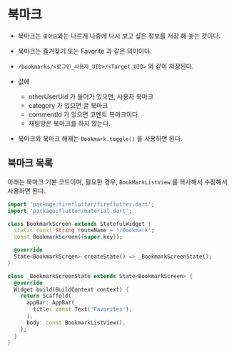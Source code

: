 # 북마크

- 북마크는 `좋아요`와는 다르게 나중에 다시 보고 싶은 정보를 저장 해 놓는 것이다.
- 북마크는 즐겨찾기 또는 Favorite 과 같은 의미이다.
- `/bookmarks/<로그인_사용자_UID>/<Target_UID>` 와 같이 저장된다.
- 값에
    - otherUserUid 가 들어가 있으면, 사용자 북마크
    - category 가 있으면 글 북마크
    - commentId 가 있으면 코멘트 복마크이다.
    - 채팅방은 북마크를 하지 않는다.

- 북마크와 북마크 해제는 `Bookmark.toggle()` 을 사용하면 된다.


## 북마크 목록

아래는 북마크 기본 코드이며, 필요한 경우, `BookMarkListView` 를 복사해서 수정해서 사용하면 된다.


```dart
import 'package:fireflutter/fireflutter.dart';
import 'package:flutter/material.dart';

class BookmarkScreen extends StatefulWidget {
  static const String routeName = '/Bookmark';
  const BookmarkScreen({super.key});

  @override
  State<BookmarkScreen> createState() => _BookmarkScreenState();
}

class _BookmarkScreenState extends State<BookmarkScreen> {
  @override
  Widget build(BuildContext context) {
    return Scaffold(
      appBar: AppBar(
        title: const Text('Favorites'),
      ),
      body: const BookmarkListView(),
    );
  }
}
```
